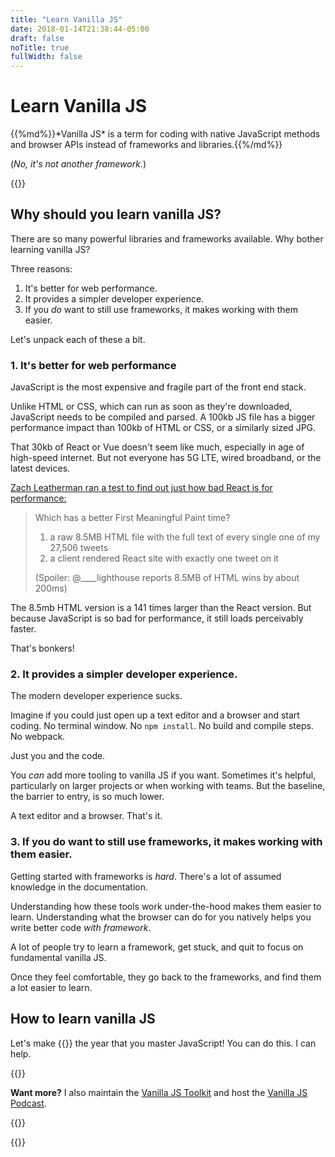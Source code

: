 ```yaml
---
title: "Learn Vanilla JS"
date: 2018-01-14T21:38:44-05:00
draft: false
noTitle: true
fullWidth: false
---
```


<h1 class="text-xlarge margin-bottom-small">Learn Vanilla JS</h1>

<p class="text-large">{{%md%}}*Vanilla JS* is a term for coding with native JavaScript methods and browser APIs instead of frameworks and libraries.{{%/md%}}</p>

(*No, it's not another framework.*)

{{<cta for="learnvjs-home">}}


## Why should you learn vanilla JS?

There are so many powerful libraries and frameworks available. Why bother learning vanilla JS?

<p class="margin-bottom-small">Three reasons:</p>

1. It's better for web performance.
2. It provides a simpler developer experience.
3. If you *do* want to still use frameworks, it makes working with them easier.

Let's unpack each of these a bit.

### 1. It's better for web performance

JavaScript is the most expensive and fragile part of the front end stack.

Unlike HTML or CSS, which can run as soon as they're downloaded, JavaScript needs to be compiled and parsed. A 100kb JS file has a bigger performance impact than 100kb of HTML or CSS, or a similarly sized JPG.

That 30kb of React or Vue doesn't seem like much, especially in age of high-speed internet. But not everyone has 5G LTE, wired broadband, or the latest devices.

[Zach Leatherman ran a test to find out just how bad React is for performance:](https://twitter.com/zachleat/status/1169998370041208832)

> Which has a better First Meaningful Paint time?
>
> 1. a raw 8.5MB HTML file with the full text of every single one of my 27,506 tweets
> 2. a client rendered React site with exactly one tweet on it
>
> (Spoiler: @____lighthouse reports 8.5MB of HTML wins by about 200ms)

The 8.5mb HTML version is a 141 times larger than the React version. But because JavaScript is so bad for performance, it still loads perceivably faster.

That's bonkers!

### 2. It provides a simpler developer experience.

The modern developer experience sucks.

Imagine if you could just open up a text editor and a browser and start coding. No terminal window. No `npm install`. No build and compile steps. No webpack.

Just you and the code.

You *can* add more tooling to vanilla JS if you want. Sometimes it's helpful, particularly on larger projects or when working with teams. But the baseline, the barrier to entry, is so much lower.

A text editor and a browser. That's it.

### 3. If you do want to still use frameworks, it makes working with them easier.

Getting started with frameworks is *hard*. There's a lot of assumed knowledge in the documentation.

Understanding how these tools work under-the-hood makes them easier to learn. Understanding what the browser can do for you natively helps you write better code *with framework*.

A lot of people try to learn a framework, get stuck, and quit to focus on fundamental vanilla JS.

Once they feel comfortable, they go back to the frameworks, and find them a lot easier to learn.

## How to learn vanilla JS

Let's make {{<year>}} the year that you master&nbsp;JavaScript! You can do this. I can help.

{{<cta for="products">}}

**Want more?** I also maintain the [Vanilla JS Toolkit](https://vanillajstoolkit.com) and host the [Vanilla JS Podcast](https://vanillajspodcast.com).


{{<about-me>}}

{{<mailchimp intro="true">}}